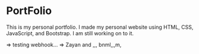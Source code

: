 # PortFolio
This is my personal portfolio. I made my personal website using HTML, CSS, JavaScript, and Bootstrap.
I am still working on to it.

=> testing webhook...
=> Zayan and ,,,
bnml,,,m,



